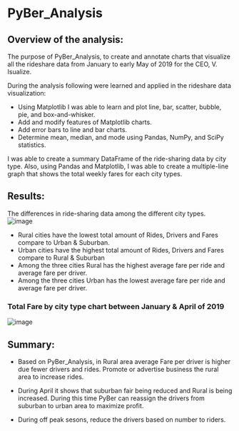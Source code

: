 # PyBer_Analysis

## Overview of the analysis:
The purpose of PyBer_Analysis, to create and annotate charts that visualize all the rideshare data from January to early May of 2019 for the CEO, V. Isualize.

 During the analysis following were learned and applied in the rideshare data visualization:
  * Using Matplotlib I was able to learn and plot line, bar, scatter, bubble, pie, and box-and-whisker.
  * Add and modify features of Matplotlib charts.
  * Add error bars to line and bar charts.
  * Determine mean, median, and mode using Pandas, NumPy, and SciPy statistics.

I was able to create a summary DataFrame of the ride-sharing data by city type.  Also, using Pandas and Matplotlib, I was able to create a multiple-line graph that shows the total weekly fares for each city types.


## Results:

The differences in ride-sharing data among the different city types. 
![image](https://user-images.githubusercontent.com/79486450/113532781-36185a80-959a-11eb-91ab-7c55fb5706ca.png)
  * Rural cities have the lowest total amount of Rides, Drivers and Fares compare to Urban & Suburban.
  * Urban cities have the highest total amount of Rides, Drivers and Fares compare to Rural & Suburban
  * Among the three cities Rural has the highest average fare per ride and average fare per driver.
  * Among the three cities Urban has the lowest average fare per ride and average fare per driver.

### Total Fare by city type chart between January & April of 2019
![image](https://user-images.githubusercontent.com/79486450/113533345-b2f80400-959b-11eb-9bec-562fe5b7913f.png)

## Summary:
  * Based on PyBer_Analysis, in Rural area average Fare per driver is higher due fewer drivers and rides. Promote or advertise business the rural area to increase rides.
  
  * During April it shows that suburban fair being reduced and Rural is being increased. During this time PyBer can reassign the drivers from suburban to urban area to maximize     profit.
  
  * During off peak sesons, reduce the drivers based on number to riders.




